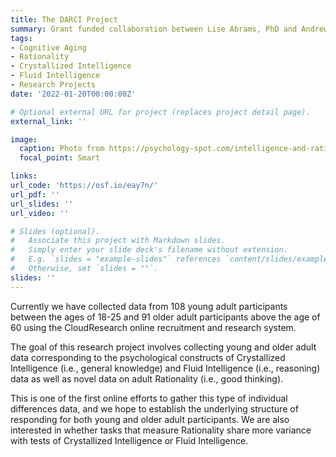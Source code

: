 ```yaml
---
title: The DARCI Project
summary: Grant funded collaboration between Lise Abrams, PhD and Andrew Conway, PhD on Aging, Rationality, and Intelligence.
tags:
- Cognitive Aging
- Rationality
- Crystallized Intelligence
- Fluid Intelligence
- Research Projects
date: '2022-01-20T00:00:00Z'

# Optional external URL for project (replaces project detail page).
external_link: ''

image:
  caption: Photo from https://psychology-spot.com/intelligence-and-rationality/
  focal_point: Smart

links:
url_code: 'https://osf.io/eay7n/'
url_pdf: ''
url_slides: ''
url_video: ''

# Slides (optional).
#   Associate this project with Markdown slides.
#   Simply enter your slide deck's filename without extension.
#   E.g. `slides = "example-slides"` references `content/slides/example-slides.md`.
#   Otherwise, set `slides = ""`.
slides: ''
---
```


Currently we have collected data from 108 young adult participants between the ages of 18-25 and 91 older adult participants above the age of 60 using the CloudResearch online recruitment and research system. 

The goal of this research project involves collecting young and older adult data corresponding to the psychological constructs of Crystallized Intelligence (i.e., general knowledge) and Fluid Intelligence (i.e., reasoning) data as well as novel data on adult Rationality (i.e., good thinking). 

This is one of the first online efforts to gather this type of individual differences data, and we hope to establish the underlying structure of responding for both young and older adult participants. We are also interested in whether tasks that measure Rationality share more variance with tests of Crystallized Intelligence or Fluid Intelligence. 